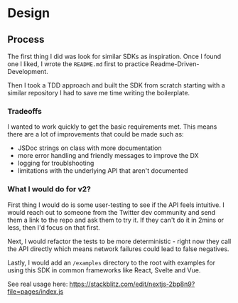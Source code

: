 # Design

## Process
The first thing I did was look for similar SDKs as inspiration. Once I found one I liked, I wrote the `README.md` first to practice Readme-Driven-Development.

Then I took a TDD approach and built the SDK from scratch starting with a similar repository I had to save me time writing the boilerplate.

### Tradeoffs

I wanted to work quickly to get the basic requirements met. This means there are a lot of improvements that could be made such as: 

- JSDoc strings on class with more documentation
- more error handling and friendly messages to improve the DX
- logging for troublshooting
- limitations with the underlying API that aren't documented

### What I would do for v2?

First thing I would do is some user-testing to see if the API feels intuitive. I would reach out to someone from the Twitter dev community and send them a link to the repo and ask them to try it. If they can't do it in 2mins or less, then I'd focus on that first.

Next, I would refactor the tests to be more deterministic - right now they call the API directly which means network failures could lead to false negatives. 

Lastly, I would add an `/examples` directory to the root with examples for using this SDK in common frameworks like React, Svelte and Vue. 

See real usage here: https://stackblitz.com/edit/nextjs-2bp8n9?file=pages/index.js